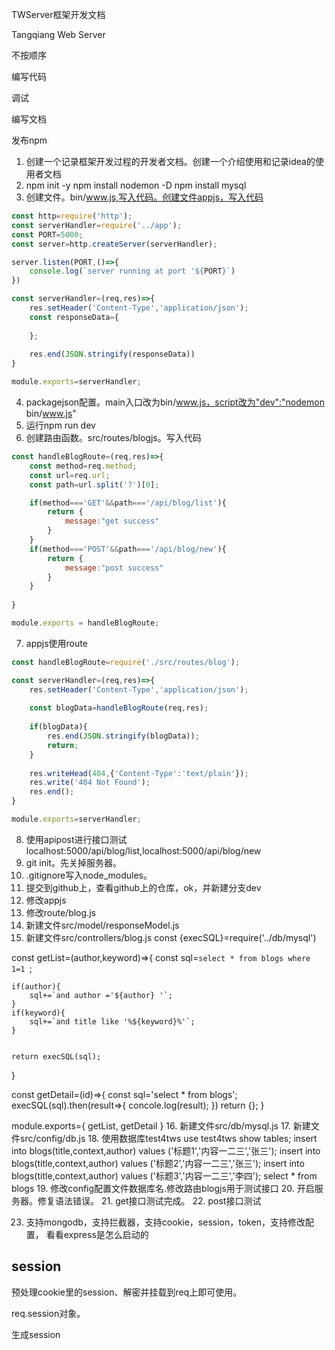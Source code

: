 TWServer框架开发文档

Tangqiang Web Server

不按顺序

编写代码

调试

编写文档

发布npm

1. 创建一个记录框架开发过程的开发者文档。创建一个介绍使用和记录idea的使用者文档
2. npm init -y
npm install nodemon -D
npm install mysql
3. 创建文件。bin/www.js,写入代码。创建文件appjs，写入代码


``` js
const http=require('http');
const serverHandler=require('../app');
const PORT=5000;
const server=http.createServer(serverHandler);

server.listen(PORT,()=>{
    console.log(`server running at port '${PORT}`)
})
```

``` js
const serverHandler=(req,res)=>{
    res.setHeader('Content-Type','application/json');
    const responseData={
        
    };
    
    res.end(JSON.stringify(responseData))
}

module.exports=serverHandler;
```



4. packagejson配置。main入口改为bin/www.js，script改为"dev":"nodemon bin/www.js"
5. 运行npm run dev
6. 创建路由函数。src/routes/blogjs。写入代码


``` js
const handleBlogRoute=(req,res)=>{
    const method=req.method;
    const url=req.url;
    const path=url.split('?')[0];

    if(method==='GET'&&path==='/api/blog/list'){
        return {
            message:"get success"
        }
    }
    if(method==='POST'&&path==='/api/blog/new'){
        return {
            message:"post success"
        }
    }
    
}

module.exports = handleBlogRoute;
```
7. appjs使用route

``` js
const handleBlogRoute=require('./src/routes/blog');

const serverHandler=(req,res)=>{
    res.setHeader('Content-Type','application/json');
    
    const blogData=handleBlogRoute(req,res);
    
    if(blogData){
        res.end(JSON.stringify(blogData));
        return;
    }
    
    res.writeHead(404,{'Content-Type':'text/plain'});
    res.write('404 Not Found');
    res.end();
}

module.exports=serverHandler;
```
8. 使用apipost进行接口测试localhost:5000/api/blog/list,localhost:5000/api/blog/new
9. git init。先关掉服务器。
10. .gitignore写入node_modules。
11. 提交到github上，查看github上的仓库，ok，并新建分支dev
12. 修改appjs
13. 修改route/blog.js
14. 新建文件src/model/responseModel.js
14. 新建文件src/controllers/blog.js
const {execSQL}=require('../db/mysql')

const getList=(author,keyword)=>{
    const sql=`select * from blogs where 1=1 `;
    
    if(author){
        sql+=`and author ='${author} '`;
    }
    if(keyword){
        sql+=`and title like '%${keyword}%'`;
    }


    return execSQL(sql);
}

const getDetail=(id)=>{
    const sql='select * from blogs';
    execSQL(sql).then(result=>{
        concole.log(result);
    })
    return {};
}

module.exports={
    getList,
    getDetail
}
16. 新建文件src/db/mysql.js
17. 新建文件src/config/db.js
18. 使用数据库test4tws
use test4tws
show tables;
insert into blogs(title,context,author) values ('标题1','内容一二三','张三'); 
insert into blogs(title,context,author) values ('标题2','内容一二三','张三'); 
insert into blogs(title,context,author) values ('标题3','内容一二三','李四'); 
select * from blogs
19. 修改config配置文件数据库名.修改路由blogjs用于测试接口
20. 开启服务器。修复语法错误。
21. get接口测试完成。
22. post接口测试

23. 支持mongodb，支持拦截器，支持cookie，session，token，支持修改配置，
看看express是怎么启动的

## session

预处理cookie里的session、解密并挂载到req上即可使用。

req.session对象。

生成session